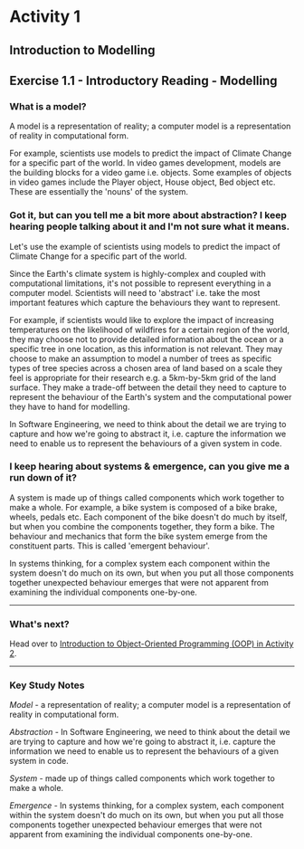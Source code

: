 # Activity 1
## Introduction to Modelling

## Exercise 1.1 - Introductory Reading - Modelling

### What is a model?

A model is a representation of reality; a computer model is a representation of reality in computational form. 

For example, scientists use models to predict the impact of Climate Change for a specific part of the world. In video games development, models are the building blocks for a video game i.e. objects. Some examples of objects in video games include the Player object, House object, Bed object etc. These are essentially the 'nouns' of the system.

### Got it, but can you tell me a bit more about abstraction? I keep hearing people talking about it and I'm not sure what it means.

Let's use the example of scientists using models to predict the impact of Climate Change for a specific part of the world.

Since the Earth's climate system is highly-complex and coupled with computational limitations, it's not possible to represent everything in a computer model. Scientists will need to 'abstract' i.e. take the most important features which capture the behaviours they want to represent.

For example, if scientists would like to explore the impact of increasing temperatures on the likelihood of wildfires for a certain region of the world, they may choose not to provide detailed information about the ocean or a specific tree in one location, as this information is not relevant. They may choose to make an assumption to model a number of trees as specific types of tree species across a chosen area of land based on a scale they feel is appropriate for their research e.g. a 5km-by-5km grid of the land surface. They make a trade-off between the detail they need to capture to represent the behaviour of the Earth's system and the computational power they have to hand for modelling.

In Software Engineering, we need to think about the detail we are trying to capture and how we're going to abstract it, i.e. capture the information we need to enable us to represent the behaviours of a given system in code.

### I keep hearing about systems & emergence, can you give me a run down of it?

A system is made up of things called components which work together to make a whole. For example, a bike system is composed of a bike brake, wheels, pedals etc. Each component of the bike doesn't do much by itself, but when you combine the components together, they form a bike. The behaviour and mechanics that form the bike system emerge from the constituent parts. This is called 'emergent behaviour'.

In systems thinking, for a complex system each component within the system doesn't do much on its own, but when you put all those components together unexpected behaviour emerges that were not apparent from examining the individual components one-by-one.

---

### What's next?

Head over to [Introduction to Object-Oriented Programming (OOP) in Activity 2](activity_2.md).

---

### Key Study Notes

*Model* - a representation of reality; a computer model is a representation of reality in computational form.

*Abstraction* - In Software Engineering, we need to think about the detail we are trying to capture and how we're going to abstract it, i.e. capture the information we need to enable us to represent the behaviours of a given system in code.

*System* - made up of things called components which work together to make a whole.

*Emergence* - In systems thinking, for a complex system, each component within the system doesn't do much on its own, but when you put all those components together unexpected behaviour emerges that were not apparent from examining the individual components one-by-one.
